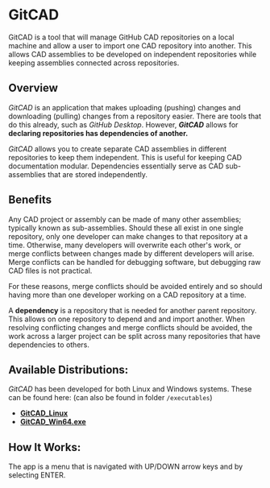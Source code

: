 # GitCAD 
GitCAD is a tool that will manage GitHub CAD repositories on a local machine and allow a user to import one CAD repository into another. This allows CAD assemblies to be developed on independent repositories while keeping assemblies connected across repositories.  

## Overview 
_GitCAD_ is an application that makes uploading (pushing) changes and downloading (pulling) changes from a repository easier. There are tools that do this already, such as _GitHub Desktop_. However, **_GitCAD_** allows for **declaring repositories has dependencies of another.** 

_GitCAD_ allows you to create separate CAD assemblies in different repositories to keep them independent. This is useful for keeping CAD documentation modular. Dependencies essentially serve as CAD sub-assemblies that are stored independently. 

## Benefits
Any CAD project or assembly can be made of many other assemblies; typically known as sub-assemblies. Should these all exist in one single repository, only one developer can make changes to that repository at a time. Otherwise, many developers will overwrite each other's work, or merge conflicts between changes made by different developers will arise. Merge conflicts can be handled for debugging software, but debugging raw CAD files is not practical. 

For these reasons, merge conflicts should be avoided entirely and so should having more than one developer working on a CAD repository at a time.

A **dependency** is a repository that is needed for another parent repository. This allows on one repository to depend and and import another. When resolving conflicting changes and merge conflicts should be avoided, the work across a larger project can be split across many repositories that have dependencies to others. 

## Available Distributions:
_GitCAD_ has been developed for both Linux and Windows systems. These can be found here: (can also be found in folder `/executables`)
- <a href="./executables/GitCAD_Linux"><strong>GitCAD_Linux</strong></a>
- <a href="./executables/GitCAD_Win64.exe"><strong>GitCAD_Win64.exe</strong></a>

## How It Works:
The app is a menu that is navigated with UP/DOWN arrow keys and by selecting ENTER. 